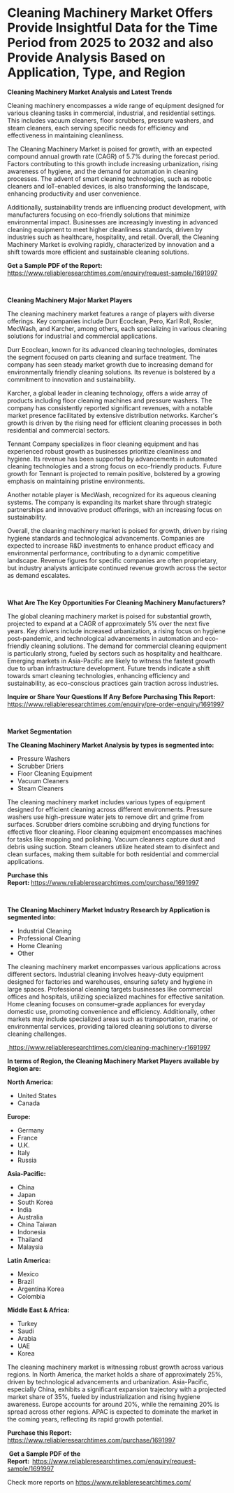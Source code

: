 <p><h1>Cleaning Machinery Market Offers Provide Insightful Data for the Time Period from 2025 to 2032 and also Provide Analysis Based on Application, Type, and Region</h1></p><p><strong>Cleaning Machinery Market Analysis and Latest Trends</strong></p>
<p><p>Cleaning machinery encompasses a wide range of equipment designed for various cleaning tasks in commercial, industrial, and residential settings. This includes vacuum cleaners, floor scrubbers, pressure washers, and steam cleaners, each serving specific needs for efficiency and effectiveness in maintaining cleanliness.</p><p>The Cleaning Machinery Market is poised for growth, with an expected compound annual growth rate (CAGR) of 5.7% during the forecast period. Factors contributing to this growth include increasing urbanization, rising awareness of hygiene, and the demand for automation in cleaning processes. The advent of smart cleaning technologies, such as robotic cleaners and IoT-enabled devices, is also transforming the landscape, enhancing productivity and user convenience.</p><p>Additionally, sustainability trends are influencing product development, with manufacturers focusing on eco-friendly solutions that minimize environmental impact. Businesses are increasingly investing in advanced cleaning equipment to meet higher cleanliness standards, driven by industries such as healthcare, hospitality, and retail. Overall, the Cleaning Machinery Market is evolving rapidly, characterized by innovation and a shift towards more efficient and sustainable cleaning solutions.</p></p>
<p><strong>Get a Sample PDF of the Report:&nbsp;</strong> <a href="https://www.reliableresearchtimes.com/enquiry/request-sample/1691997?utm_campaign=3585&utm_medium=2&utm_source=Github&utm_content=ia&utm_term=27032025&utm_id=cleaning-machinery">https://www.reliableresearchtimes.com/enquiry/request-sample/1691997</a></p>
<p>&nbsp;</p>
<p><strong>Cleaning Machinery Major Market Players</strong></p>
<p><p>The cleaning machinery market features a range of players with diverse offerings. Key companies include Durr Ecoclean, Pero, Karl Roll, Rosler, MecWash, and Karcher, among others, each specializing in various cleaning solutions for industrial and commercial applications.</p><p>Durr Ecoclean, known for its advanced cleaning technologies, dominates the segment focused on parts cleaning and surface treatment. The company has seen steady market growth due to increasing demand for environmentally friendly cleaning solutions. Its revenue is bolstered by a commitment to innovation and sustainability.</p><p>Karcher, a global leader in cleaning technology, offers a wide array of products including floor cleaning machines and pressure washers. The company has consistently reported significant revenues, with a notable market presence facilitated by extensive distribution networks. Karcher's growth is driven by the rising need for efficient cleaning processes in both residential and commercial sectors.</p><p>Tennant Company specializes in floor cleaning equipment and has experienced robust growth as businesses prioritize cleanliness and hygiene. Its revenue has been supported by advancements in automated cleaning technologies and a strong focus on eco-friendly products. Future growth for Tennant is projected to remain positive, bolstered by a growing emphasis on maintaining pristine environments.</p><p>Another notable player is MecWash, recognized for its aqueous cleaning systems. The company is expanding its market share through strategic partnerships and innovative product offerings, with an increasing focus on sustainability.</p><p>Overall, the cleaning machinery market is poised for growth, driven by rising hygiene standards and technological advancements. Companies are expected to increase R&D investments to enhance product efficacy and environmental performance, contributing to a dynamic competitive landscape. Revenue figures for specific companies are often proprietary, but industry analysts anticipate continued revenue growth across the sector as demand escalates.</p></p>
<p>&nbsp;</p>
<p><strong>What Are The Key Opportunities For Cleaning Machinery Manufacturers?</strong></p>
<p><p>The global cleaning machinery market is poised for substantial growth, projected to expand at a CAGR of approximately 5% over the next five years. Key drivers include increased urbanization, a rising focus on hygiene post-pandemic, and technological advancements in automation and eco-friendly cleaning solutions. The demand for commercial cleaning equipment is particularly strong, fueled by sectors such as hospitality and healthcare. Emerging markets in Asia-Pacific are likely to witness the fastest growth due to urban infrastructure development. Future trends indicate a shift towards smart cleaning technologies, enhancing efficiency and sustainability, as eco-conscious practices gain traction across industries.</p></p>
<p><strong>Inquire or Share Your Questions If Any Before Purchasing This Report:</strong> <a href="https://www.reliableresearchtimes.com/enquiry/pre-order-enquiry/1691997?utm_campaign=3585&utm_medium=2&utm_source=Github&utm_content=ia&utm_term=27032025&utm_id=cleaning-machinery">https://www.reliableresearchtimes.com/enquiry/pre-order-enquiry/1691997</a></p>
<p>&nbsp;</p>
<p><strong>Market Segmentation</strong></p>
<p><strong>The Cleaning Machinery Market Analysis by types is segmented into:</strong></p>
<p><ul><li>Pressure Washers</li><li>Scrubber Driers</li><li>Floor Cleaning Equipment</li><li>Vacuum Cleaners</li><li>Steam Cleaners</li></ul></p>
<p><p>The cleaning machinery market includes various types of equipment designed for efficient cleaning across different environments. Pressure washers use high-pressure water jets to remove dirt and grime from surfaces. Scrubber driers combine scrubbing and drying functions for effective floor cleaning. Floor cleaning equipment encompasses machines for tasks like mopping and polishing. Vacuum cleaners capture dust and debris using suction. Steam cleaners utilize heated steam to disinfect and clean surfaces, making them suitable for both residential and commercial applications.</p></p>
<p><strong>Purchase this Report:&nbsp;</strong><a href="https://www.reliableresearchtimes.com/purchase/1691997?utm_campaign=3585&utm_medium=2&utm_source=Github&utm_content=ia&utm_term=27032025&utm_id=cleaning-machinery">https://www.reliableresearchtimes.com/purchase/1691997</a></p>
<p>&nbsp;</p>
<p><strong>The Cleaning Machinery Market Industry Research by Application is segmented into:</strong></p>
<p><ul><li>Industrial Cleaning</li><li>Professional Cleaning</li><li>Home Cleaning</li><li>Other</li></ul></p>
<p><p>The cleaning machinery market encompasses various applications across different sectors. Industrial cleaning involves heavy-duty equipment designed for factories and warehouses, ensuring safety and hygiene in large spaces. Professional cleaning targets businesses like commercial offices and hospitals, utilizing specialized machines for effective sanitation. Home cleaning focuses on consumer-grade appliances for everyday domestic use, promoting convenience and efficiency. Additionally, other markets may include specialized areas such as transportation, marine, or environmental services, providing tailored cleaning solutions to diverse cleaning challenges.</p></p>
<p><a href="https://www.reliableresearchtimes.com/cleaning-machinery-r1691997?utm_campaign=3585&utm_medium=2&utm_source=Github&utm_content=ia&utm_term=27032025&utm_id=cleaning-machinery">&nbsp;https://www.reliableresearchtimes.com/cleaning-machinery-r1691997</a></p>
<p><strong>In terms of Region, the Cleaning Machinery Market Players available by Region are:</strong></p>
<p>
    <p> <strong> North America: </strong>
        <ul>
            <li>United States</li>
            <li>Canada</li>
        </ul>
        </p> 
    <p> <strong> Europe: </strong>
        <ul>
            <li>Germany</li>
            <li>France</li>
            <li>U.K.</li>
            <li>Italy</li>
            <li>Russia</li>
        </ul>
        </p> 
    <p> <strong> Asia-Pacific: </strong>
        <ul>
            <li>China</li>
            <li>Japan</li>
            <li>South Korea</li>
            <li>India</li>
            <li>Australia</li>
            <li>China Taiwan</li>
            <li>Indonesia</li>
            <li>Thailand</li>
            <li>Malaysia</li>
        </ul>
        </p> 
    <p> <strong> Latin America: </strong>
        <ul>
            <li>Mexico</li>
            <li>Brazil</li>
            <li>Argentina Korea</li>
            <li>Colombia</li>
        </ul>
        </p> 
    <p> <strong> Middle East & Africa: </strong>
        <ul>
            <li>Turkey</li>
            <li>Saudi</li>
            <li>Arabia</li>
            <li>UAE</li>
            <li>Korea</li>
        </ul>
    </p>
    </p>
<p><p>The cleaning machinery market is witnessing robust growth across various regions. In North America, the market holds a share of approximately 25%, driven by technological advancements and urbanization. Asia-Pacific, especially China, exhibits a significant expansion trajectory with a projected market share of 35%, fueled by industrialization and rising hygiene awareness. Europe accounts for around 20%, while the remaining 20% is spread across other regions. APAC is expected to dominate the market in the coming years, reflecting its rapid growth potential.</p></p>
<p><strong>Purchase this Report: </strong><a href="https://www.reliableresearchtimes.com/purchase/1691997?utm_campaign=3585&utm_medium=2&utm_source=Github&utm_content=ia&utm_term=27032025&utm_id=cleaning-machinery">https://www.reliableresearchtimes.com/purchase/1691997</a></p>
<p>&nbsp;<strong>Get a Sample PDF of the Report:&nbsp;&nbsp;</strong><a href="https://www.reliableresearchtimes.com/enquiry/request-sample/1691997?utm_campaign=3585&utm_medium=2&utm_source=Github&utm_content=ia&utm_term=27032025&utm_id=cleaning-machinery">https://www.reliableresearchtimes.com/enquiry/request-sample/1691997</a></p>
<p><strong></strong></p>
<p>Check more reports on <a href="https://www.reliableresearchtimes.com/?utm_campaign=3585&utm_medium=2&utm_source=Github&utm_content=ia&utm_term=27032025&utm_id=cleaning-machinery">https://www.reliableresearchtimes.com/</a></p>